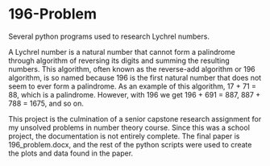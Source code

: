 # 196-Problem
Several python programs used to research Lychrel numbers.

A Lychrel number is a natural number that cannot form a palindrome through algorithm of reversing its digits and summing the resulting numbers. This algorithm, often known as the reverse-add algorithm or 196 algorithm, is so named because 196 is the first natural number that does not seem to ever form a palindrome. As an example of this algorithm, 17 + 71 = 88, which is a palindrome. However, with 196 we get 196 + 691 = 887, 887 + 788 = 1675, and so on. 

This project is the culmination of a senior capstone research assignment for my unsolved problems in number theory course. Since this was a school project, the documentation is not entirely complete. The final paper is 196_problem.docx, and the rest of the python scripts were used to create the plots and data found in the paper. 
